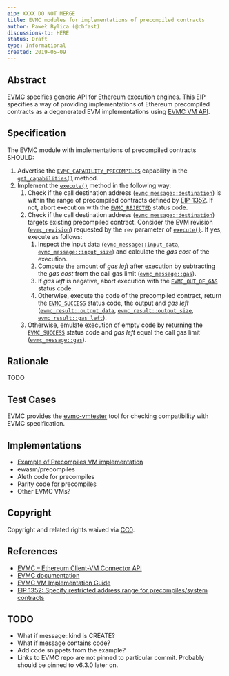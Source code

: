 ```yaml
---
eip: XXXX DO NOT MERGE
title: EVMC modules for implementations of precompiled contracts
author: Paweł Bylica (@chfast)
discussions-to: HERE
status: Draft
type: Informational
created: 2019-05-09
---
```


## Abstract

[EVMC] specifies generic API for Ethereum execution engines.
This EIP specifies a way of providing implementations of Ethereum precompiled contracts
as a degenerated EVM implementations using [EVMC VM API].


## Specification

The EVMC module with implementations of precompiled contracts SHOULD:

1. Advertise the [`EVMC_CAPABILITY_PRECOMPILES`] capability 
   in the [`get_capabilities()`] method.
2. Implement the [`execute()`] method in the following way:
   1. Check if the call destination address ([`evmc_message::destination`])
      is within the range of precompiled contracts defined by [EIP-1352].
      If not, abort execution with the [`EVMC_REJECTED`] status code.
   2. Check if the call destination address ([`evmc_message::destination`])
      targets existing precompiled contract.
      Consider the EVM revision ([`evmc_revision`]) requested by 
      the `rev` parameter of [`execute()`].
      If yes, execute as follows:
      1. Inspect the input data ([`evmc_message::input_data`], [`evmc_message::input_size`])
         and calculate the _gas cost_ of the execution.
      2. Compute the amount of _gas left_ after execution by
         subtracting the _gas cost_ from the call gas limit ([`evmc_message::gas`]).
      3. If _gas left_ is negative,
         abort execution with the [`EVMC_OUT_OF_GAS`] status code.
      4. Otherwise,
         execute the code of the precompiled contract,
         return the [`EVMC_SUCCESS`] status code, the output and _gas left_
         ([`evmc_result::output_data`], [`evmc_result::output_size`], [`evmc_result::gas_left`]).
   3. Otherwise, emulate execution of empty code by returning
      the [`EVMC_SUCCESS`] status code
      and _gas left_ equal the call gas limit ([`evmc_message::gas`]).


## Rationale

TODO


## Test Cases

EVMC provides the [evmc-vmtester] tool for checking compatibility with EVMC specification.


## Implementations

- [Example of Precompiles VM implementation][example_precompiles_vm.cpp]
- ewasm/precompiles
- Aleth code for precompiles
- Parity code for precompiles
- Other EVMC VMs?


## Copyright

Copyright and related rights waived via [CC0](https://creativecommons.org/publicdomain/zero/1.0/).


## References

- [EVMC – Ethereum Client-VM Connector API][EVMC]
- [EVMC documentation]
- [EVMC VM Implementation Guide][EVMC VM API]
- [EIP 1352: Specify restricted address range for precompiles/system contracts][EIP-1352]


## TODO

- What if message::kind is CREATE?
- What if message contains code?
- Add code snippets from the example?
- Links to EVMC repo are not pinned to particular commit. Probably should be pinned to v6.3.0 later on.


[EIP-1352]: https://eips.ethereum.org/EIPS/eip-1352
[EVMC]: https://github.com/ethereum/evmc
[EVMC documentation]: https://ethereum.github.io/evmc/
[EVMC VM API]: https://ethereum.github.io/evmc/vmguide.html
[evmc-vmtester]: https://ethereum.github.io/evmc/vmtester.html
[example_precompiles_vm.cpp]: https://github.com/ethereum/evmc/blob/master/examples/example_precompiles_vm/example_precompiles_vm.cpp

[`EVMC_CAPABILITY_PRECOMPILES`]: https://ethereum.github.io/evmc/group__EVMC.html#gga44f9ecb88cf6422a0072936494fd6ac7a43ea2aa7b099a2d67bc53c118ff3683d
[`EVMC_REJECTED`]: https://ethereum.github.io/evmc/group__EVMC.html#gga4c0be97f333c050ff45321fcaa34d920a2f3e0d8777f8d974ead27ae2a6eb2005
[`EVMC_OUT_OF_GAS`]: https://ethereum.github.io/evmc/group__EVMC.html#gga4c0be97f333c050ff45321fcaa34d920abfc47f75656c996c0b29c0553c00fc18
[`EVMC_SUCCESS`]: https://ethereum.github.io/evmc/group__EVMC.html#gga4c0be97f333c050ff45321fcaa34d920a4bc3069fec2bab2a55355a72b7db68b7
[`execute()`]: https://ethereum.github.io/evmc/structevmc__instance.html#a0823ebff21f9b0395b157e8c6b14a207
[`get_capabilities()`]: https://ethereum.github.io/evmc/structevmc__instance.html#ae63b9ca898aa41cbd1e2fe86ca8f4e1c
[`evmc_message::destination`]: https://ethereum.github.io/evmc/structevmc__message.html#a88ecfaa03a85a31c6da36fa043b98cea
[`evmc_message::input_data`]: https://ethereum.github.io/evmc/structevmc__message.html#a1adee3454b105eb29cd659ee0cf65c77
[`evmc_message::input_size`]: https://ethereum.github.io/evmc/structevmc__message.html#a2cf1deebd0dbbb20f25ecdfa299f4b5d
[`evmc_message::gas`]: https://ethereum.github.io/evmc/structevmc__message.html#ae8deff46588584fa27890e74c82db5e7
[`evmc_result::gas_left`]: https://ethereum.github.io/evmc/structevmc__result.html#af8478c93dbcc3cb2876037c5a5afd4c0
[`evmc_result::output_data`]: https://ethereum.github.io/evmc/structevmc__result.html#a61978e85f9d795a7b9695b9cbf1748d6
[`evmc_result::output_size`]: https://ethereum.github.io/evmc/structevmc__result.html#a93bb7419aff492cdef754421c6d74e26
[`evmc_revision`]: https://ethereum.github.io/evmc/group__EVMC.html#gae5759b1590071966ccf6a505b52a0ef7

